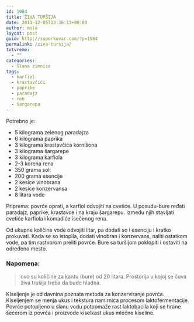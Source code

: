 ```yaml
---
id: 1984
title: ŽIVA TURŠIJA
date: 2011-12-05T13:36:13+00:00
author: mila
layout: post
guid: http://superkuvar.com/?p=1984
permalink: /ziva-tursija/
totvreme:
  - ""
categories:
  - Slana zimnica
tags:
  - karfiol
  - krastavčići
  - paprike
  - paradajz
  - ren
  - šargarepa
---
```

Potrebno je:

  * 5 kilograma zelenog paradajza
  * 6 kilograma paprika
  * 3 kilograma krastavčića kornišona
  * 3 kilograma šargarepe
  * 3 kilograma karfiola
  * 2-3 korena rena
  * 350 grama soli
  * 200 grama esencije
  * 2 kesice vinobrana
  * 2 kesice konzervansa
  * 8 litara vode

Priprema: povrće oprati, a karfiol odvojiti na cvetiće. U posudu-bure ređati paradajz, paprike, krastavce i na kraju šargarepu. Između njih stavljati cvetiće karfiola i komadiće isečenog rena.

Od ukupne količine vode odvojiti litar, pa dodati so i esenciju i kratko prokuvati. Kada se so istopila, dodati vinobran i konzervans, naliti ostatkom vode,  pa tim rastvorom preliti povrće. Bure sa turšijom poklopiti i ostaviti na određeno mesto.

### Napomena:
> ovo su količine za kantu (bure) od 20 litara. Prostorija u kojoj se čuva živa trušija treba da bude hladna.

Kiseljenje je od davnina poznata metoda za konzerviranje povrća. Kiseljenjem se menja ukus i tekstura namirnica procesom laktofermentacije. Povrće potopljeno u slanu vodu potpomaže rast laktobacila koji se hrane šećerom iz povrća i proizvode kiselkast ukus mlečne kiseline.